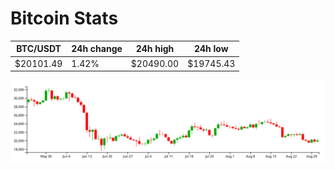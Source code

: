 # Bitcoin Stats

BTC/USDT|24h change|24h high|24h low|
|---|---|---|---|
|$20101.49|1.42%|$20490.00|$19745.43|

<img src="./chart.svg">
